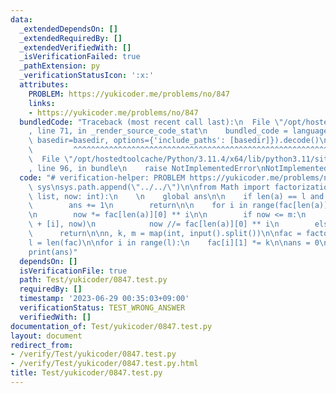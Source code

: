```yaml
---
data:
  _extendedDependsOn: []
  _extendedRequiredBy: []
  _extendedVerifiedWith: []
  _isVerificationFailed: true
  _pathExtension: py
  _verificationStatusIcon: ':x:'
  attributes:
    PROBLEM: https://yukicoder.me/problems/no/847
    links:
    - https://yukicoder.me/problems/no/847
  bundledCode: "Traceback (most recent call last):\n  File \"/opt/hostedtoolcache/Python/3.11.4/x64/lib/python3.11/site-packages/onlinejudge_verify/documentation/build.py\"\
    , line 71, in _render_source_code_stat\n    bundled_code = language.bundle(stat.path,\
    \ basedir=basedir, options={'include_paths': [basedir]}).decode()\n          \
    \         ^^^^^^^^^^^^^^^^^^^^^^^^^^^^^^^^^^^^^^^^^^^^^^^^^^^^^^^^^^^^^^^^^^^^^^^^^^^^^^^^^\n\
    \  File \"/opt/hostedtoolcache/Python/3.11.4/x64/lib/python3.11/site-packages/onlinejudge_verify/languages/python.py\"\
    , line 96, in bundle\n    raise NotImplementedError\nNotImplementedError\n"
  code: "# verification-helper: PROBLEM https://yukicoder.me/problems/no/847\n\nimport\
    \ sys\nsys.path.append(\"../../\")\n\nfrom Math import factorization\n\ndef dfs(a:\
    \ list, now: int):\n    \n    global ans\n\n    if len(a) == l and now <= m:\n\
    \        ans += 1\n        return\n\n    for i in range(fac[len(a)][1] + 1):\n\
    \n        now *= fac[len(a)][0] ** i\n\n        if now <= m:\n            dfs(a\
    \ + [i], now)\n            now //= fac[len(a)][0] ** i\n        else:\n      \
    \      return\n\nn, k, m = map(int, input().split())\n\nfac = factorization.factorization(n)\n\
    l = len(fac)\n\nfor i in range(l):\n    fac[i][1] *= k\n\nans = 0\ndfs([], 1)\n\
    print(ans)"
  dependsOn: []
  isVerificationFile: true
  path: Test/yukicoder/0847.test.py
  requiredBy: []
  timestamp: '2023-06-29 00:35:03+09:00'
  verificationStatus: TEST_WRONG_ANSWER
  verifiedWith: []
documentation_of: Test/yukicoder/0847.test.py
layout: document
redirect_from:
- /verify/Test/yukicoder/0847.test.py
- /verify/Test/yukicoder/0847.test.py.html
title: Test/yukicoder/0847.test.py
---
```

